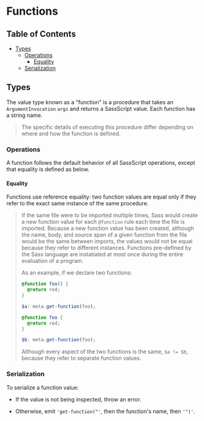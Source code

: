 # Functions

## Table of Contents

* [Types](#types)
  * [Operations](#operations)
    * [Equality](#equality)
  * [Serialization](#serialization)

## Types

The value type known as a "function" is a procedure that takes an
`ArgumentInvocation` `args` and returns a SassScript value. Each function has a
string name.

> The specific details of executing this procedure differ depending on where and
> how the function is defined.

### Operations

A function follows the default behavior of all SassScript operations, except
that equality is defined as below.

#### Equality

Functions use reference equality: two function values are equal only if they
refer to the exact same instance of the same procedure.

> If the same file were to be imported multiple times, Sass would create a new
> function value for each `@function` rule each time the file is imported.
> Because a new function value has been created, although the name, body, and
> source span of a given function from the file would be the same between
> imports, the values would not be equal because they refer to different
> instances. Functions pre-defined by the Sass language are instatiated at most
> once during the entire evaluation of a program.
>
> As an example, if we declare two functions:
>
> ```scss
> @function foo() {
>   @return red;
> }
>
> $a: meta.get-function(foo);
>
> @function foo {
>   @return red;
> }
>
> $b: meta.get-function(foo);
> ```
>
> Although every aspect of the two functions is the same, `$a != $b`, because
> they refer to separate function values.

### Serialization

To serialize a function value:

* If the value is not being inspected, throw an error.

* Otherwise, emit `'get-function("'`, then the function's name, then `'")'`.
